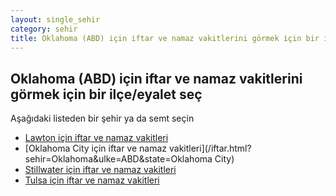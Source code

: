 ```yaml
---
layout: single_sehir
category: sehir
title: Oklahoma (ABD) için iftar ve namaz vakitlerini görmek için bir ilçe/eyalet seç
---
```



## Oklahoma (ABD) için iftar ve namaz vakitlerini görmek için bir ilçe/eyalet seç

Aşağıdaki listeden bir şehir ya da semt seçin


* [Lawton için iftar ve namaz vakitleri](/iftar.html?sehir=Oklahoma&ulke=ABD&state=Lawton)
* [Oklahoma City için iftar ve namaz vakitleri](/iftar.html?sehir=Oklahoma&ulke=ABD&state=Oklahoma City)
* [Stillwater için iftar ve namaz vakitleri](/iftar.html?sehir=Oklahoma&ulke=ABD&state=Stillwater)
* [Tulsa için iftar ve namaz vakitleri](/iftar.html?sehir=Oklahoma&ulke=ABD&state=Tulsa)
